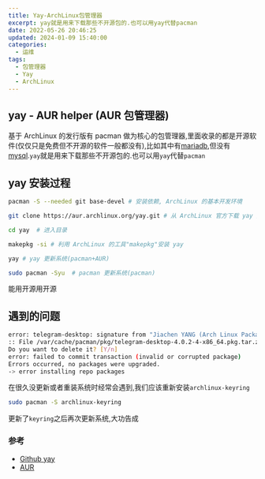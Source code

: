```yaml
---
title: Yay-ArchLinux包管理器
excerpt: yay就是用来下载那些不开源包的.也可以用yay代替pacman
date: 2022-05-26 20:46:25
updated: 2024-01-09 15:40:00
categories: 
  - 运维
tags:
  - 包管理器 
  - Yay 
  - ArchLinux 
---
```


## yay - AUR helper (AUR 包管理器)

基于 ArchLinux 的发行版有 pacman 做为核心的包管理器,里面收录的都是开源软件(仅仅只是免费但不开源的软件一般都没有),比如其中有[mariadb](https://mariadb.org/documentation/),但没有 [mysql](https://dev.mysql.com/doc/).`yay`就是用来下载那些不开源包的.也可以用`yay`代替`pacman`

## yay 安装过程

```bash
pacman -S --needed git base-devel # 安装依赖, ArchLinux 的基本开发环境
```

```bash
git clone https://aur.archlinux.org/yay.git # 从 ArchLinux 官方下载 yay 原始包
```

```bash
cd yay  # 进入目录
```

```bash
makepkg -si # 利用 ArchLinux 的工具"makepkg"安装 yay
```

```bash
yay # yay 更新系统(pacman+AUR)
```

```bash
sudo pacman -Syu  # pacman 更新系统(pacman)
```

能用开源用开源

## 遇到的问题

```bash
error: telegram-desktop: signature from "Jiachen YANG (Arch Linux Packager Signing Key) <farseerfc@archlinux.org>" is marginal trust
:: File /var/cache/pacman/pkg/telegram-desktop-4.0.2-4-x86_64.pkg.tar.zst is corrupted (invalid or corrupted package (PGP signature)).
Do you want to delete it? [Y/n]
error: failed to commit transaction (invalid or corrupted package)
Errors occurred, no packages were upgraded.
-> error installing repo packages
```

在很久没更新或者重装系统时经常会遇到,我们应该重新安装`archlinux-keyring`

```bash
sudo pacman -S archlinux-keyring
```

更新了`keyring`之后再次更新系统,大功告成

### 参考

- [Github yay](https://github.com/Jguer/yay)
- [AUR](https://wiki.archlinux.org/title/Arch_User_Repository)
